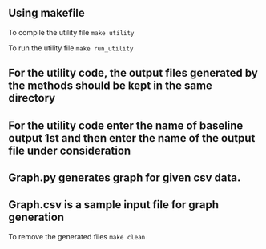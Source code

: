 ## Using makefile

To compile the utility file
```make utility```

To run the utility file
```make run_utility```

## For the utility code, the output files generated by the methods should be kept in the same directory

## For the utility code enter the name of baseline output 1st and then enter the name of the output file under consideration 
## Graph.py generates graph for given csv data.

## Graph.csv is a sample input file for graph generation

To remove the generated files
```make clean```